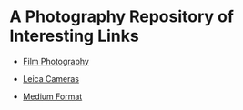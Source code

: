 # A Photography Repository of Interesting Links

- [Film Photography](https://github.com/paul-lucas-photo/Film-Photography/)

- [Leica Cameras](https://github.com/paul-lucas-photo/Leica)

- [Medium Format](https://github.com/paul-lucas-photo/Medium-Format/)
